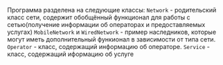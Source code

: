 Программа разделена на следующие классы:
`Network` - родительский класс сети, содержит обобщённый функционал для работы с сетью(получение информации об операторах и предоставляемых услугах)
`MobileNetwork` и `WiredNetwork` - пример наследников, которые могут иметь дополнительный функионал в зависимости от типа сети.
`Operator` - класс, содержащий информацию об операторе.
`Service` - класс, содержащий иформацию об услуге
